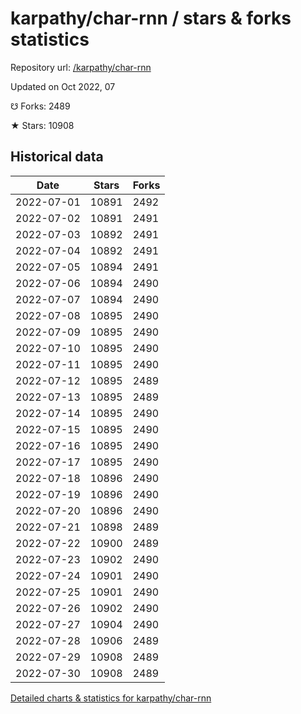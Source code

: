 # karpathy/char-rnn / stars & forks statistics

Repository url: [/karpathy/char-rnn](https://github.com/karpathy/char-rnn)

Updated on Oct 2022, 07

☋ Forks: 2489

★ Stars: 10908

## Historical data
| Date | Stars | Forks |
|------|-------|-------|
| 2022-07-01 | 10891 | 2492 | 
| 2022-07-02 | 10891 | 2491 | 
| 2022-07-03 | 10892 | 2491 | 
| 2022-07-04 | 10892 | 2491 | 
| 2022-07-05 | 10894 | 2491 | 
| 2022-07-06 | 10894 | 2490 | 
| 2022-07-07 | 10894 | 2490 | 
| 2022-07-08 | 10895 | 2490 | 
| 2022-07-09 | 10895 | 2490 | 
| 2022-07-10 | 10895 | 2490 | 
| 2022-07-11 | 10895 | 2490 | 
| 2022-07-12 | 10895 | 2489 | 
| 2022-07-13 | 10895 | 2489 | 
| 2022-07-14 | 10895 | 2490 | 
| 2022-07-15 | 10895 | 2490 | 
| 2022-07-16 | 10895 | 2490 | 
| 2022-07-17 | 10895 | 2490 | 
| 2022-07-18 | 10896 | 2490 | 
| 2022-07-19 | 10896 | 2490 | 
| 2022-07-20 | 10896 | 2490 | 
| 2022-07-21 | 10898 | 2489 | 
| 2022-07-22 | 10900 | 2489 | 
| 2022-07-23 | 10902 | 2490 | 
| 2022-07-24 | 10901 | 2490 | 
| 2022-07-25 | 10901 | 2490 | 
| 2022-07-26 | 10902 | 2490 | 
| 2022-07-27 | 10904 | 2490 | 
| 2022-07-28 | 10906 | 2489 | 
| 2022-07-29 | 10908 | 2489 | 
| 2022-07-30 | 10908 | 2489 | 


[Detailed charts & statistics for karpathy/char-rnn](https://reviewgithub.com/rep/karpathy/char-rnn)
